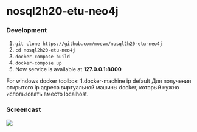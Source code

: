 # nosql2h20-etu-neo4j
### Development
1. ```git clone https://github.com/moevm/nosql2h20-etu-neo4j```
1. ```cd nosql2h20-etu-neo4j```
1. ```docker-compose build```
1. ```docker-compose up```
1. Now service is available at **127.0.0.1:8000**

For windows docker toolbox:
1.docker-machine ip default
Для получения открытого ip адреса виртуальной машины docker, который нужно использовать вместо localhost.

### Screencast
![](https://github.com/moevm/nosql2h20-etu-neo4j/blob/master/doc/Zapis_ekrana_2020-09-26_v_21_41_54.gif)
